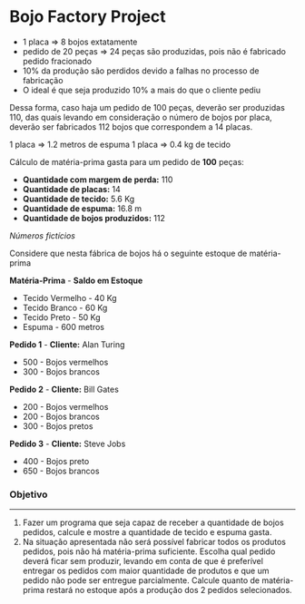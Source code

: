 # Bojo Factory Project


* 1 placa => 8 bojos extatamente
* pedido de 20 peças => 24 peças são produzidas, pois não é fabricado pedido fracionado
* 10% da produção são perdidos devido a falhas no processo de fabricação
* O ideal é que seja produzido 10% a mais do que o cliente pediu

 Dessa forma, caso haja um pedido de 100 peças, deverão ser produzidas 110, das quais levando em consideração o número de bojos por placa, deverão ser fabricados 112 bojos que correspondem a 14 placas.
 
 1 placa => 1.2 metros de espuma
 1 placa => 0.4 kg de tecido
 
Cálculo de matéria-prima gasta para um pedido de **100** peças:

* **Quantidade com margem de perda:** 110
* **Quantidade de placas:** 14
* **Quantidade de tecido:** 5.6 Kg
* **Quantidade de espuma:** 16.8 m
* **Quantidade de bojos produzidos:** 112

*Números fictícios*

Considere que nesta fábrica de bojos há o seguinte estoque de matéria-prima

**Matéria-Prima** 	-	**Saldo em Estoque**

* Tecido Vermelho - 40 Kg
* Tecido Branco - 60 Kg
* Tecido Preto - 50 Kg
* Espuma - 600 metros

**Pedido 1** 	-	**Cliente:** Alan Turing

* 500 - Bojos vermelhos
* 300 - Bojos brancos

**Pedido 2** 	-	**Cliente:** Bill Gates

* 200 - Bojos vermelhos
* 200 - Bojos brancos
* 300 - Bojos pretos

**Pedido 3** 	-	**Cliente:** Steve Jobs

* 400 - Bojos preto
* 650 - Bojos brancos

### Objetivo
---

1. Fazer um programa que seja capaz de receber a quantidade de bojos pedidos, calcule e mostre a quantidade de tecido e espuma gasta.
2. Na situação apresentada não será possível fabricar todos os produtos pedidos, pois não há matéria-prima suficiente. Escolha qual pedido deverá ficar sem produzir, levando em conta de que é preferível entregar os pedidos com maior quantidade de produtos e que um pedido não pode ser entregue parcialmente. Calcule quanto de matéria-prima restará no estoque após a produção dos 2 pedidos selecionados.